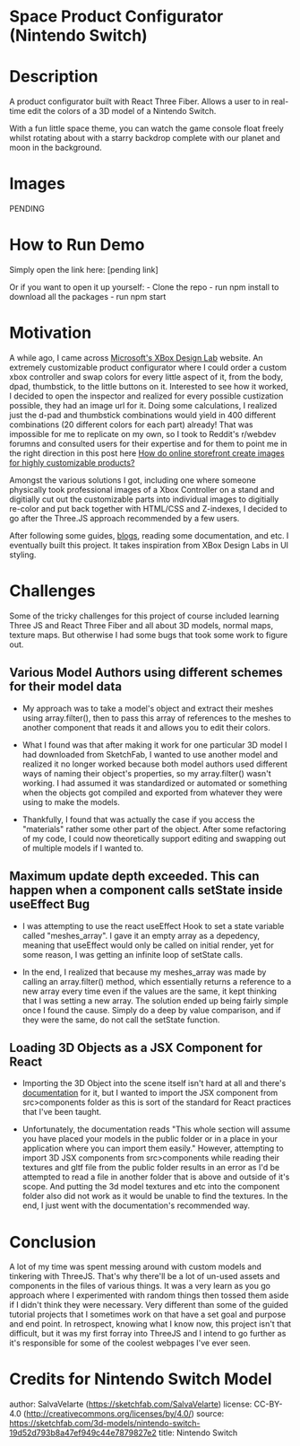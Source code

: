 # Space Product Configurator (Nintendo Switch)

# Description

A product configurator built with React Three Fiber. Allows a user to in real-time edit the colors of a 3D model of a Nintendo Switch.

With a fun little space theme, you can watch the game console float freely whilst rotating about with a starry backdrop complete with our planet and moon in the background.

# Images

PENDING

# How to Run Demo

Simply open the link here: [pending link]

Or if you want to open it up yourself: - Clone the repo - run npm install to download all the packages - run npm start

# Motivation

A while ago, I came across [Microsoft's XBox Design Lab](https://www.microsoft.com/store/configure/xbox-design-lab/900WZDF9XJVG) website. An extremely customizable product configurator where I could order a custom xbox controller and swap colors for every little aspect of it, from the body, dpad, thumbstick, to the little buttons on it. Interested to see how it worked, I decided to open the inspector and realized for every possible custization possible, they had an image url for it. Doing some calculations, I realized just the d-pad and thumbstick combinations would yield in 400 different combinations (20 different colors for each part) already! That was impossible for me to replicate on my own, so I took to Reddit's r/webdev forumns and consulted users for their expertise and for them to point me in the right direction in this post here [How do online storefront create images for highly customizable products?](https://www.reddit.com/r/webdev/comments/onlxuo/how_do_online_storefront_create_images_for_highly/)

Amongst the various solutions I got, including one where someone physically took professional images of a Xbox Controller on a stand and digitially cut out the customizable parts into individual images to digitially re-color and put back together with HTML/CSS and Z-indexes, I decided to go after the Three.JS approach recommended by a few users.

After following some guides, [blogs](https://official-osorina.medium.com/creating-a-3d-configurator-with-nuxt-and-three-js-part-1-6d40da0209e0), reading some documentation, and etc. I eventually built this project. It takes inspiration from XBox Design Labs in UI styling.

# Challenges

Some of the tricky challenges for this project of course included learning Three JS and React Three Fiber and all about 3D models, normal maps, texture maps. But otherwise I had some bugs that took some work to figure out.

## Various Model Authors using different schemes for their model data

- My approach was to take a model's object and extract their meshes using array.filter(), then to pass this array of references to the meshes to another component that reads it and allows you to edit their colors.

- What I found was that after making it work for one particular 3D model I had downloaded from SketchFab, I wanted to use another model and realized it no longer worked because both model authors used different ways of naming their object's properties, so my array.filter() wasn't working. I had assumed it was standardized or automated or something when the objects got compiled and exported from whatever they were using to make the models.

- Thankfully, I found that was actually the case if you access the "materials" rather some other part of the object. After some refactoring of my code, I could now theoretically support editing and swapping out of multiple models if I wanted to.

## Maximum update depth exceeded. This can happen when a component calls setState inside useEffect Bug

- I was attempting to use the react useEffect Hook to set a state variable called "meshes_array". I gave it an empty array as a depedency, meaning that useEffect would only be called on initial render, yet for some reason, I was getting an infinite loop of setState calls.

- In the end, I realized that because my meshes_array was made by calling an array.filter() method, which essentially returns a reference to a new array every time even if the values are the same, it kept thinking that I was setting a new array. The solution ended up being fairly simple once I found the cause. Simply do a deep by value comparison, and if they were the same, do not call the setState function.

## Loading 3D Objects as a JSX Component for React

- Importing the 3D Object into the scene itself isn't hard at all and there's [documentation](https://docs.pmnd.rs/react-three-fiber/tutorials/loading-models) for it, but I wanted to import the JSX component from src>components folder as this is sort of the standard for React practices that I've been taught.

- Unfortunately, the documentation reads "This whole section will assume you have placed your models in the public folder or in a place in your application where you can import them easily." However, attempting to import 3D JSX components from src>components while reading their textures and gltf file from the public folder results in an error as I'd be attempted to read a file in another folder that is above and outside of it's scope. And putting the 3d model textures and etc into the component folder also did not work as it would be unable to find the textures. In the end, I just went with the documentation's recommended way.

# Conclusion

A lot of my time was spent messing around with custom models and tinkering with ThreeJS. That's why there'll be a lot of un-used assets and components in the files of various things. It was a very learn as you go approach where I experimented with random things then tossed them aside if I didn't think they were necessary. Very different than some of the guided tutorial projects that I sometimes work on that have a set goal and purpose and end point. In retrospect, knowing what I know now, this project isn't that difficult, but it was my first forray into ThreeJS and I intend to go further as it's responsible for some of the coolest webpages I've ever seen.

# Credits for Nintendo Switch Model

author: SalvaVelarte (https://sketchfab.com/SalvaVelarte)
license: CC-BY-4.0 (http://creativecommons.org/licenses/by/4.0/)
source: https://sketchfab.com/3d-models/nintendo-switch-19d52d793b8a47ef949c44e7879827e2
title: Nintendo Switch
